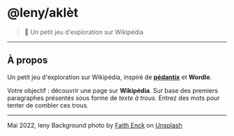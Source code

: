 # @leny/aklèt

> 🎯 Un petit jeu d'exploration sur Wikipédia

* * *

## À propos

Un petit jeu d'exploration sur Wikipédia, inspiré de [**pédantix**](https://cemantix.herokuapp.com/pedantix) et **Wordle**.

Votre objectif : découvrir une page sur **Wikipédia**. Sur base des premiers paragraphes présentés sous forme de *texte à trous*.
Entrez des mots pour tenter de combler ces trous.

* * *

Mai 2022, leny
Background photo by [Faith Enck](https://unsplash.com/@faith186?utm_source=unsplash&amp;utm_medium=referral&amp;utm_content=creditCopyText) on [Unsplash](https://unsplash.com/?utm_source=unsplash&amp;utm_medium=referral&amp;utm_content=creditCopyText)
